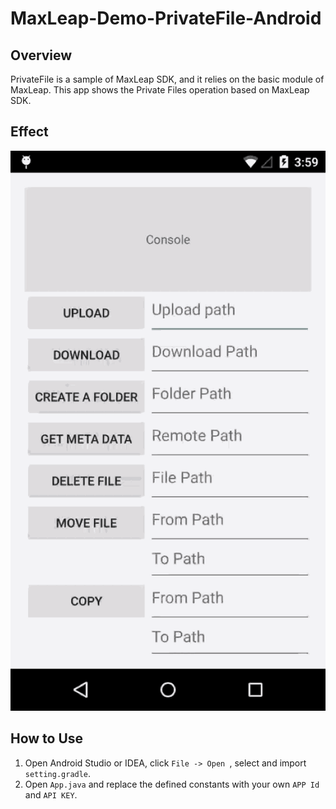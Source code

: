 # MaxLeap-Demo-PrivateFile-Android

## Overview

PrivateFile is a sample of MaxLeap SDK, and it relies on the basic module of MaxLeap. This app shows the Private Files operation based on MaxLeap SDK.

## Effect

![capture](capture/privatefile.gif)

## How to Use

1. Open Android Studio or IDEA, click `File -> Open `, select and import `setting.gradle`. 
2. Open `App.java` and replace the defined constants with your own `APP Id` and `API KEY`. 
